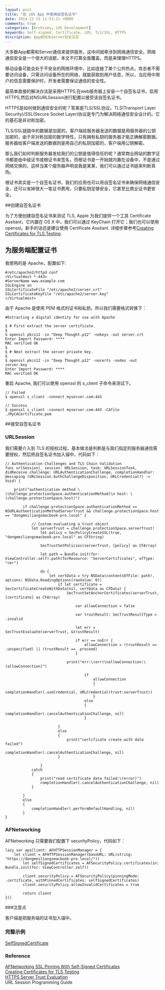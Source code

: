 ```yaml
---
layout: post
title: "在 iOS App 中使用自签名证书"
date: 2014-12-15 11:53:11 +0800
comments: true
categories: [Archives, iOS Development]
keywords: Self-signed, Certificate, iOS, TLS/SSL, HTTPS 
discription: App如何与Server安全交互
---
```


大多数App都需和Server通信来提供服务，这中间就牵涉到网络通信安全。网络通信安全是一个很大的话题，本文不打算全面覆盖，而是来理理HTTPS。

移动设备可能会处于不安全的网络环境中，比如连接了某个公共热点，攻击者不需要访问设备，只需访问设备所在的网络，就能获取到用户信息，所以，当应用中用户的信息需要保护时，开发者需要保证通信的安全性。

最简单直接的解决办法是采用HTTPS,在web服务器上安装一个自签名证书，启用HTTPS,然后对NSURLSession进行配置以接受该自签名证书。

HTTPS是如何做到通信安全的呢？答案是TLS/SSL协议。TLS(Transport Layer Security)/SSL(Secure Socket  Layer)协议是专门为解决网络通信安全设计的。它的基石是非对称加密。

TLS/SSL链路中的数据是加密的，客户端给服务器发送的数据是用服务器的公钥加密的，由于非对称加密的数学特性，只有拥有私钥的服务器才能正确解密数据。服务器给客户端发送的数据则是用自己的私钥加密的，客户端用公钥解密。

那么我们如何判断服务器发给我们的公钥是值得信任的呢？通常商业网站的数字证书都是由中级证书或根证书来签名，而根证书是一开始就内置在设备中，不是通过网络交换的，这样当某个服务器声明说我是某某，我们可以通过证书链来判断真伪。


根证书其实是一个自签名证书，我们的应用也可以用自签名证书来确保网络通信安全，还可以省掉很大一笔证书费用，只要私钥足够安全，它甚至比商业证书更安全。

##创建自签名证书

为了方便创建自签名证书来测试 TLS, Apple 为我们提供一个工具 Certificate Assitant，它内置在 OS X 中，我们可以通过 KeyChain 打开它；我们也可以使用 openssl。新手的话还是建议使用 Certificate Assitant. 详细步骤参考[Creating Certificates for TLS Testing](https://developer.apple.com/library/ios/technotes/tn2326/_index.html#//apple_ref/doc/uid/DTS40014136-CH1-SECISSUE_C).

## 为服务端配置证书

我使用的是 Apache，配置如下:

```
#/etc/apache2/httpd.conf
<VirtualHost *:443>
#ServerName www.example.com
SSLEngine on
SSLCertificateFile "/etc/apache2/server.crt"
SSLCertificateKeyFile "/etc/apache2/server.key"
</VirtualHost>
```

由于 Apache 是使用 PEM 格式的证书和私钥，所以我们需要格式转换下：

```
#Extracting a digital identity for use with Apache

$ # First extract the server certificate.
$
$ openssl pkcs12 -in "Deep Thought.p12" -nokeys -out server.crt
Enter Import Password: ****
MAC verified OK
$
$ # Next extract the server private key.
$
$ openssl pkcs12 -in "Deep Thought.p12" -nocerts -nodes -out server.key
Enter Import Password: ****
MAC verified OK
```

重启 Apache, 我们可以使用 openssl 的 s_client 子命令来测试下。

```
// Failed
$ openssl s_client -connect myserver.com:443

// Success
$ openssl s_client -connect myserver.com:443 -CAfile ./MyCACertificate.pem
```

##接受自签名证书

### URLSession

我们需要介入到 TLS 的授权过程，基本做法是判断是与我们指定的服务器通信需要授权，然后把自签名证书加入锚中。代码如下：

```
// Authentication Challenges and TLS Chain Validation
func urlSession(_ session: URLSession, task: URLSessionTask, didReceive challenge: URLAuthenticationChallenge, completionHandler: @escaping (URLSession.AuthChallengeDisposition, URLCredential?) -> Void) {

    print("authentication method \(challenge.protectionSpace.authenticationMethod)\n host: \(challenge.protectionSpace.host)")

        if challenge.protectionSpace.authenticationMethod == NSURLAuthenticationMethodServerTrust && challenge.protectionSpace.host == "dongmeiliangsmacbook-pro.local" {

            // Custom evaluating a trust object
            let serverTrust = challenge.protectionSpace.serverTrust!
                let policy = SecPolicyCreateSSL(true, "dongmeiliangsmacbook-pro.local" as CFString)

                SecTrustSetPolicies(serverTrust, [policy] as CFArray)

                let path = Bundle.init(for: ViewController.self).path(forResource: "ServerCertificates", ofType: "cer")

                do {
                    let certData = try NSData(contentsOfFile: path!, options: NSData.ReadingOptions(rawValue: 0))
                        if let certificate = SecCertificateCreateWithData(nil, certData as CFData) {
                            SecTrustSetAnchorCertificates(serverTrust, [certificate] as CFArray)

                                var allowConnection = false

                                var trustResult: SecTrustResultType = .invalid

                                let err = SecTrustEvaluate(serverTrust, &trustResult)

                                if err == noErr {
                                    allowConnection = (trustResult == .unspecified) || (trustResult == .proceed)
                                }

                            print("err:\(err)\nallowConnection:\(allowConnection)")

                                    if
                                        allowConnection
                                        {
                                            completionHandler(.useCredential, URLCredential(trust:serverTrust))
                                        }
                                    else
                                    {
                                        completionHandler(.cancelAuthenticationChallenge, nil)
                                    }

                        }
                        else
                        {
                            print("certificate create with data failed")
                            completionHandler(.cancelAuthenticationChallenge, nil)
                        }

                }
            catch
            {
                print("read certificate data failed:\(error)")
                completionHandler(.cancelAuthenticationChallenge, nil)
            }

        }
        else
        {
            completionHandler(.performDefaultHandling, nil)
        }
}
```

### AFNetworking

AFNetworking 只需要我们配置下 securityPolicy，代码如下：

```
lazy var apiClient: AFHTTPSessionManager = {
    let client = AFHTTPSessionManager(baseURL: URL(string: "https://dongmeiliangsmacbook-pro.local/"))
        let selfSignedCertificates = AFSecurityPolicy.certificates(in: Bundle.init(for: ViewController.self))

        client.securityPolicy = AFSecurityPolicy(pinningMode: .certificate, withPinnedCertificates: selfSignedCertificates)
        client.securityPolicy.allowInvalidCertificates = true

        return client
}()
```

###注意点

客户端是把服务端的证书加入锚中。

### 完整示例

[SelfSignedCertificate](https://github.com/DamianSheldon/SelfSignedCertificate)


### Reference
[AFNetworking SSL Pinning With Self-Signed Certificates](http://initwithfunk.com/blog/2014/03/12/afnetworking-ssl-pinning-with-self-signed-certificates/)  
[Creating Certificates for TLS Testing](https://developer.apple.com/library/ios/technotes/tn2326/_index.html#//apple_ref/doc/uid/DTS40014136-CH1-SECISSUE_C)  
[HTTPS Server Trust Evaluation](https://developer.apple.com/library/content/technotes/tn2232/_index.html#//apple_ref/doc/uid/DTS40012884-CH1-SECSTRICTER)  
URL Session Programming Guide
